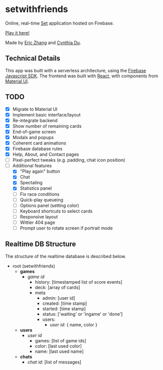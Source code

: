 # setwithfriends

Online, real-time [Set](<https://en.wikipedia.org/wiki/Set_(card_game)>)
application hosted on Firebase.

[Play it here!](https://setwithfriends.com/)

Made by [Eric Zhang](https://github.com/ekzhang) and
[Cynthia Du](https://github.com/cynthiakedu).

## Technical Details

This app was built with a serverless architecture, using the
[Firebase Javascript SDK](https://firebase.google.com/docs/reference/js). The
frontend was built with [React](https://reactjs.org/), with components from
[Material UI](https://material-ui.com/).

## TODO

- [x] Migrate to Material UI
- [x] Implement basic interface/layout
- [x] Re-integrate backend
- [x] Show number of remaining cards
- [x] End-of-game screen
- [x] Modals and popups
- [x] Coherent card animations
- [x] Firebase database rules
- [x] Help, About, and Contact pages
- [ ] Pixel-perfect tweaks (e.g. padding, chat icon position)
- [ ] Additional features
  - [x] "Play again" button
  - [x] Chat
  - [x] Spectating
  - [x] Statistics panel
  - [ ] Fix race conditions
  - [ ] Quick-play queueing
  - [ ] Options panel (setting color)
  - [ ] Keyboard shortcuts to select cards
  - [ ] Responsive layout
  - [ ] Wittier 404 page
  - [ ] Prompt user to rotate screen if portrait mode

## Realtime DB Structure

The structure of the realtime database is described below.

- root (setwithfriends)
  - **games**
    - _game id_
      - history: [timestamped list of score events]
      - deck: [array of cards]
      - meta
        - admin: [user id]
        - created: [time stamp]
        - started: [time stamp]
        - status: ['waiting' or 'ingame' or 'done']
        - users:
          - _user id_: { name, color }
  - **users**
    - _user id_
      - games: [list of game ids]
      - color: [last used color]
      - name: [last used name]
  - **chats**
    - _chat id_: [list of messages]
